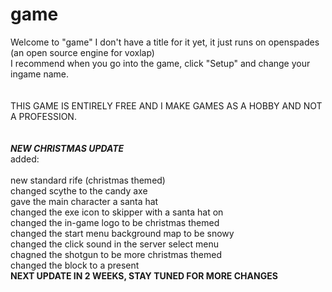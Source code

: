 # game
Welcome to "game" I don't have a title for it yet, it just runs on openspades (an open source engine for voxlap)<br />
I recommend when you go into the game, click "Setup" and change your ingame name.<br /><br />																								
THIS GAME IS ENTIRELY FREE AND I MAKE GAMES AS A HOBBY AND NOT A PROFESSION.<br /><br />   																																																																																											
***NEW CHRISTMAS UPDATE***<br />
added:<br /><br />
new standard rife (christmas themed)<br />
changed scythe to the candy axe<br />
gave the main character a santa hat<br />
changed the exe icon to skipper with a santa hat on<br />
changed the in-game logo to be christmas themed<br />
changed the start menu background map to be snowy<br />
changed the click sound in the server select menu<br />
chagned the shotgun to be more christmas themed<br />
changed the block to a present<br />
**NEXT UPDATE IN 2 WEEKS, STAY TUNED FOR MORE CHANGES**
